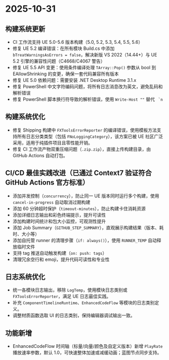# 2025-10-31

## 构建系统更新
- CI 工作流支持 UE 5.0-5.6 版本构建（5.0, 5.2, 5.3, 5.4, 5.5, 5.6）
- 修复 UE 5.2 编译错误：在所有模块 Build.cs 中添加 `bTreatWarningsAsErrors = false`，解决新版 VS 2022（14.44+）与 UE 5.2 引擎的兼容性问题（C4668/C4067 警告）
- 修复 UE 5.5 API 变更：使用条件编译处理 `TArray::Pop()` 参数从 bool 到 EAllowShrinking 的变更，确保一套代码兼容所有版本
- 修复 UE 5.0 依赖问题：需要安装 .NET Desktop Runtime 3.1.x
- 修复 PowerShell 中文字符编码问题，将所有日志消息改为英文，避免乱码和解析错误
- 修复 PowerShell 脚本换行符导致的解析错误，使用 `Write-Host ""` 替代 `` `n``

## 构建系统优化
- 修复 Shipping 构建中 `FXToolsErrorReporter` 的编译错误，使用模板方法支持所有日志分类类型（包括 `FNoLoggingCategory`），该方案已被 UE 社区广泛采用，适用于纯插件项目且零性能开销。
- 修复 CI 工作流产物双重压缩问题（`.zip.zip`），直接上传构建目录，由 GitHub Actions 自动打包。

## CI/CD 最佳实践改进（已通过 Context7 验证符合 GitHub Actions 官方标准）
- 添加并发控制（`concurrency`），防止同一 UE 版本同时运行多个构建，使用 `cancel-in-progress` 自动取消过期构建
- 添加 60 分钟超时保护（`timeout-minutes`），防止构建卡住消耗资源
- 添加详细日志输出和彩色终端提示，提升可读性
- 添加构建时间统计和包大小监控，可观测性提升
- 添加 Job Summary（`GITHUB_STEP_SUMMARY`），直观展示构建结果（版本、耗时、大小等）
- 添加自托管 runner 的清理步骤（`if: always()`），使用 `RUNNER_TEMP` 自动释放临时文件
- 支持 tag 推送自动触发构建（`on: push: tags`）
- 清理冗余空行和 emoji，提升代码可读性和专业性

## 日志系统优化
- 统一各模块日志输出，移除 `LogTemp`，使用模块日志类别或 `FXToolsErrorReporter`，满足 UE 日志最佳实践。
- 补充 `ComponentTimelineRuntime`、`EnhancedCodeFlow` 等模块的日志类别定义。
- 调整材质函数选取 UI 的日志类别，保持编辑器调试输出一致。

## 功能新增
- EnhancedCodeFlow 时间轴（标量/向量/颜色及自定义版本）新增 `PlayRate` 播放速率参数，默认 1.0，可快速整体加速或减缓动画；蓝图节点同步支持。